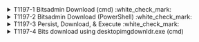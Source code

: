 <details>
<summary>T1197-1 Bitsadmin Download (cmd) :white_check_mark:
</summary>
  <b>Splunk</b>
<pre>$ index=win_* EventChannel="Microsoft-Windows-Sysmon/Operational" EventCode=1 Image="*bitsadmin.exe" AND (CommandLine="*transfer*" OR CommandLine="*download*") </pre>
</details>
<details>
<summary>T1197-2 Bitsadmin Download (PowerShell) :white_check_mark:
</summary>
  <b>Splunk</b>
<pre>$ index=win_* EventChannel="Microsoft-Windows-Sysmon/Operational" EventCode=1 Image="*powershell.exe" CommandLine="*Start-BitsTransfer*" </pre>
</details>
<details>
<summary>T1197-3 Persist, Download, & Execute :white_check_mark:
</summary>
  <b>Splunk</b>
<pre>$ index=win_* EventChannel="Microsoft-Windows-Sysmon/Operational" EventCode=1 Image="*bitsadmin.exe" AND (CommandLine="*create*" OR CommandLine="*addfile*" OR CommandLine="*setnotifycmdline*" OR CommandLine="*resume*" OR CommandLine="*complete*") </pre>
</details>
<details>
<summary>T1197-4 Bits download using desktopimgdownldr.exe (cmd)
</summary>
<pre>$ NA </pre>
</details>
